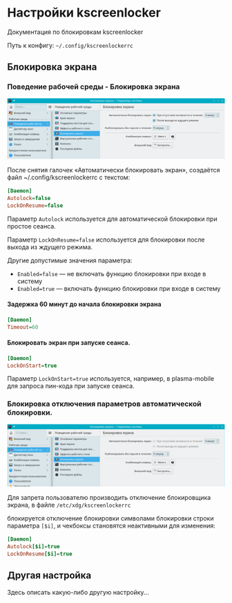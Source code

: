 # Настройки kscreenlocker

Документация по блокировкам kscreenlocker

Путь к конфигу: `~/.config/kscreenlockerrc`

## Блокировка экрана

### Поведение рабочей среды - Блокировка экрана

![""](../img/20230629_110725.png "")

После снятия галочек «Автоматически блокировать экран», соэдаётся файл ~/.config/kscreenlockerrc с текстом:

```ini
[Daemon]
Autolock=false
LockOnResume=false
```

Параметр `Autolock` используется для автоматической блокировки при простое сеанса.

Параметр `LockOnResume=false` используется для блокировки после выхода из ждущего режима.

Другие допустимые значения параметра:

* `Enabled=false` — не включать функцию блокировки при входе в систему
* `Enabled=true` — включать функцию блокировки при входе в систему

#### Задержка 60 минут до начала блокировки экрана

```ini
[Daemon]
Timeout=60
```

#### Блокировать экран при запуске сеанса.

```ini
[Daemon]
LockOnStart=true
```

Параметр `LockOnStart=true` используется, например, в plasma-mobile для запроса пин-кода при запуске сеанса.

### Блокировка отключения параметров автоматической блокировки.

![""](../img/20230702_104909.png "")

Для запрета пользователю производить отключение блокировщика экрана, в файле `/etc/xdg/kscreenlockerrc`

блокируется отключение блокировки символами блокировки строки параметра `[$i]`, и чекбоксы становятся неактивными для изменения:

```ini
[Daemon]
Autolock[$i]=true
LockOnResume[$i]=true
```

## Другая настройка

Здесь описать какую-либо другую настройку...
